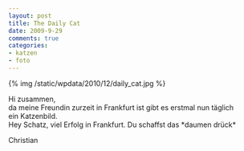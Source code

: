 ```yaml
--- 
layout: post
title: The Daily Cat
date: 2009-9-29
comments: true
categories: 
- katzen
- foto
---
```

{% img /static/wpdata/2010/12/daily_cat.jpg %}
<p>Hi zusammen, <br />da meine Freundin zurzeit in Frankfurt ist gibt es erstmal nun täglich <br />ein Katzenbild. <br />Hey Schatz, viel Erfolg in Frankfurt. Du schaffst das *daumen drück* <p /> Christian</p>

